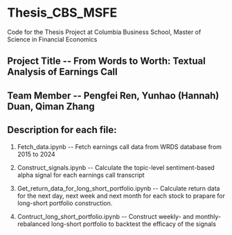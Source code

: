 # Thesis_CBS_MSFE
Code for the Thesis Project at Columbia Business School, Master of Science in Financial Economics

## Project Title -- From Words to Worth: Textual Analysis of Earnings Call
## Team Member -- Pengfei Ren, Yunhao (Hannah) Duan, Qiman Zhang





## Description for each file:

1. Fetch_data.ipynb -- Fetch earnings call data from WRDS database from 2015 to 2024


2. Construct_signals.ipynb -- Calculate the topic-level sentiment-based alpha signal for each earnings call transcript


3. Get_return_data_for_long_short_portfolio.ipynb -- Calculate return data for the next day, next week and next month for each stock to prapare for long-short portfolio construction.


4. Contruct_long_short_portfolio.ipynb -- Construct weekly- and monthly-rebalanced long-short portfolio to backtest the efficacy of the signals



